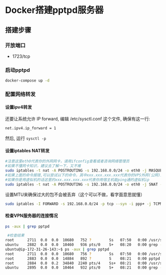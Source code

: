 # Docker搭建pptpd服务器

## 搭建步骤

### 开放端口
- 1723/tcp

### 启动pptpd
```bash
docker-compose up -d
```

### 配置网络转发

#### 设置ipv4转发
还要让系统允许 IP forward, 编辑 /etc/sysctl.conf 这个文件, 确保有这一行:
```bash
net.ipv4.ip_forward = 1
```
然后, 运行 `sysctl -p`

#### 设置iptables NAT转发
```bash
#注意这里eth0代表你的外网网卡，请用ifconfig查看或者咨询网络管理员
#如果不懂网卡知识，建议去了解一下，又不难
sudo iptables -t nat -A POSTROUTING -s 192.168.0.0/24 -o eth0 -j MASQUERADE
#如果上面的命令报错,可以尝试以下的命令，其中xxx.xxx.xxx.xxx代表你的VPS外网(公网)ip地址
#如果你是用虚拟机的话这里的xxx.xxx.xxx.xxx代表你用宿主机能ping通的虚拟机ip
sudo iptables -t nat -A POSTROUTING -s 192.168.0.0/24 -o eth0 -j SNAT --to-source xxx.xxx.xxx.xxx
```

设置MTU来确保过大的包不会被丢弃（这个可以不做，看字面意思就懂）

```bash
sudo iptables -I FORWARD -s 192.168.0.0/24 -p tcp --syn -i ppp+ -j TCPMSS --set-mss 1300
```

#### 检查VPN服务器的连接情况
```bash
ps -aux | grep pptpd
 
 #检查结果
root      2711  0.0  0.0  10680   752 ?        Ss   07:50   0:00 /usr/sbin/pptpd
ubuntu    2882  0.0  0.0  10460   936 pts/0    S+   08:20   0:00 grep --color=auto pptpd
ubuntu@ip-172-31-26-143:~$ ps -aux | grep pptpd
root      2711  0.0  0.0  10680   756 ?        Ss   07:50   0:00 /usr/sbin/pptpd
root      2883  0.0  0.0  14884   892 ?        S    08:21   0:00 pptpd [221.194.176.15:12E3 - 0100]                                                                    
root      2884  0.0  0.2  34840  2240 pts/4    Ss+  08:21   0:00 /usr/sbin/pppd local file /etc/ppp/pptpd-options 115200 172.31.26.143:172.31.26.100 ipparam 221.194.176.15 plugin /usr/lib/pptpd/pptpd-logwtmp.so pptpd-original-ip 221.194.176.15 remotenumber 221.194.176.15
ubuntu    2895  0.0  0.0  10464   932 pts/0    S+   08:21   0:00 grep --color=auto pptpd
```